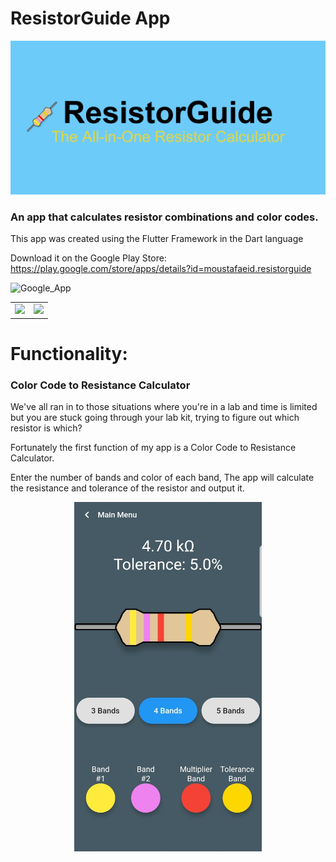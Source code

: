 # ResistorGuide App
![ResistorGuide_Banner](Screenshots/ResistorGuide-feature-graphic.png)

 ### An app that calculates resistor combinations and color codes.
 
 
 This app was created using the Flutter Framework in the Dart language
 
 Download it on the Google Play Store: https://play.google.com/store/apps/details?id=moustafaeid.resistorguide
 
 ![Google_App](Screenshots/google-play-badge)

 
 <table>
  <tr>
    <td>  <img src="https://cdn.worldvectorlogo.com/logos/flutter-logo.svg" width="100"></td>
    <td><img src="https://cdn.freebiesupply.com/logos/large/2x/dart-logo-png-transparent.png" width="130"></td>
  </tr>
 </table>


# Functionality:

### Color Code to Resistance Calculator 


We've all ran in to those situations where you're in a lab and time is limited but you are stuck going through your lab kit, trying to figure out which resistor is which? 

Fortunately the first function of my app is a Color Code to Resistance Calculator.

Enter the number of bands and color of each band, The app will calculate the resistance and tolerance of the resistor and output it.

<p align="center">
  <img align="center" src="Screenshots/Screenshot_20200501-195111.jpg" width="300">
</p>

